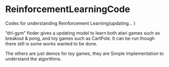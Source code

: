 # ReinforcementLearningCode
Codes for understanding Reinforcement Learning(updating... )

“drl-gym” floder gives a updating model to learn both atari games such as breakout & pong, and toy games such as CartPole.
It can be run though there still is some works wanted to be done.

The others are just demos for toy games, they are Simple Implementation to understand the algorithms.
